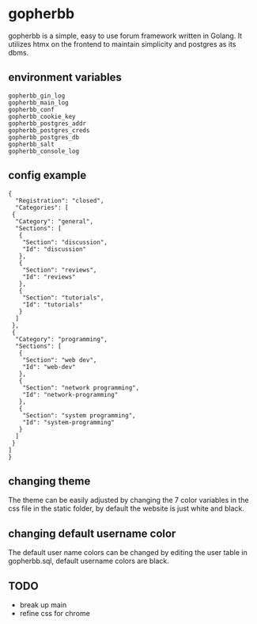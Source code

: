 # gopherbb
gopherbb is a simple, easy to use forum framework written in Golang. It utilizes htmx on the frontend to maintain simplicity and postgres as its dbms.

## environment variables
```
gopherbb_gin_log
gopherbb_main_log
gopherbb_conf
gopherbb_cookie_key
gopherbb_postgres_addr
gopherbb_postgres_creds
gopherbb_postgres_db
gopherbb_salt
gopherbb_console_log
```

## config example
```
{
  "Registration": "closed",
  "Categories": [
 {
  "Category": "general",
  "Sections": [
   {
    "Section": "discussion",
    "Id": "discussion"
   },
   {
    "Section": "reviews",
    "Id": "reviews"
   },
   {
    "Section": "tutorials",
    "Id": "tutorials"
   }
  ]
 },
 {
  "Category": "programming",
  "Sections": [
   {
    "Section": "web dev",
    "Id": "web-dev"
   },
   {
    "Section": "network programming",
    "Id": "network-programming"
   },
   {
    "Section": "system programming",
    "Id": "system-programming"
   }
  ]
 }
]
}
```

## changing theme
The theme can be easily adjusted by changing the 7 color variables in the css file in the static folder, by default the website is just white and black.

## changing default username color
The default user name colors can be changed by editing the user table in gopherbb.sql, default username colors are black.

## TODO
- break up main
- refine css for chrome